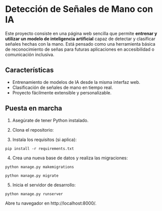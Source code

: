 # Detección de Señales de Mano con IA

Este proyecto consiste en una página web sencilla que permite **entrenar y utilizar un modelo de inteligencia artificial** capaz de detectar y clasificar señales hechas con la mano. Está pensado como una herramienta básica de reconocimiento de señas para futuras aplicaciones en accesibilidad o comunicación inclusiva.

## Características

- Entrenamiento de modelos de IA desde la misma interfaz web.
- Clasificación de señales de mano en tiempo real.
- Proyecto fácilmente extensible y personalizable.

## Puesta en marcha

1. Asegúrate de tener Python instalado.
2. Clona el repositorio:

3. Instala los requisitos (si aplica):

```
pip install -r requirements.txt
```

4. Crea una nueva base de datos y realiza las migraciones:

```
python manage.py makemigrations
```
```
python manage.py migrate
```
5. Inicia el servidor de desarrollo:
```
python manage.py runserver
```
Abre tu navegador en http://localhost:8000/.
